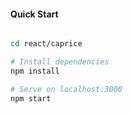 


#### Quick Start
``` bash

cd react/caprice

# Install dependencies
npm install

# Serve on localhost:3000
npm start

```




